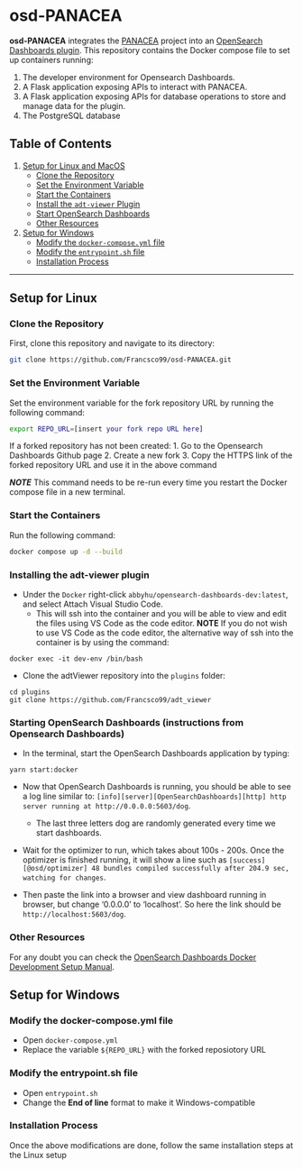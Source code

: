 # osd-PANACEA

**osd-PANACEA** integrates the [PANACEA](https://github.com/Marini97/PANACEA) project into an [OpenSearch Dashboards plugin](https://github.com/Francsco99/adt_viewer). This repository contains the Docker compose file to set up containers running:
1. The developer environment for Opensearch Dashboards.
2. A Flask application exposing APIs to interact with PANACEA.
3. A Flask application exposing APIs for database operations to store and manage data for the plugin.
4. The PostgreSQL database

## Table of Contents

1. [Setup for Linux and MacOS](#setup-for-linux)
   - [Clone the Repository](#clone-the-repository)
   - [Set the Environment Variable](#set-the-environment-variable)
   - [Start the Containers](#start-the-containers)
   - [Install the `adt-viewer` Plugin](#install-the-adt-viewer-plugin)
   - [Start OpenSearch Dashboards](#start-opensearch-dashboards)
   - [Other Resources](#other-resources)
2. [Setup for Windows](#setup-for-windows)
   - [Modify the `docker-compose.yml` file](#modify-the-docker-composeyml-file)
   - [Modify the `entrypoint.sh` file](#modify-the-entrypointsh-file)
   - [Installation Process](#installation-process)

---

## Setup for Linux

### Clone the Repository

First, clone this repository and navigate to its directory:

```bash
git clone https://github.com/Francsco99/osd-PANACEA.git
```

### Set the Environment Variable

Set the environment variable for the fork repository URL by running the following command:
```bash
export REPO_URL=[insert your fork repo URL here]
```
If a forked repository has not been created:
	1. Go to the Opensearch Dashboards Github page
	2. Create a new fork
	3. Copy the HTTPS link of the forked repository URL and use it in the above command

**_NOTE_** This command needs to be re-run every time you restart the Docker compose file in a new terminal.

### Start the Containers

Run the following command:
```bash
docker compose up -d --build
```

### Installing the adt-viewer plugin

- Under the `Docker` right-click `abbyhu/opensearch-dashboards-dev:latest`, and select Attach Visual Studio Code.
	- This will ssh into the container and you will be able to view and edit the files using VS Code as the code editor.
    **__NOTE__** If you do not wish to use VS Code as the code editor, the alternative way of ssh into the container is by using the command:
```
docker exec -it dev-env /bin/bash
```

- Clone the adtViewer repository into the `plugins` folder: 
```
cd plugins
git clone https://github.com/Francsco99/adt_viewer
```

### Starting OpenSearch Dashboards (instructions from Opensearch Dashboards)

- In the terminal, start the OpenSearch Dashboards application by typing:
```
yarn start:docker
```

- Now that OpenSearch Dashboards is running, you should be able to see a log line similar to: 
`[info][server][OpenSearchDashboards][http] http server running at http://0.0.0.0:5603/dog`.

	- The last three letters dog are randomly generated every time we start dashboards.

- Wait for the optimizer to run, which takes about 100s - 200s. Once the optimizer is finished running, it will show a line such as `[success][@osd/optimizer] 48 bundles compiled successfully after 204.9 sec, watching for changes`.

- Then paste the link into a browser and view dashboard running in browser, but change ‘0.0.0.0’ to ‘localhost’. So here the link should be `http://localhost:5603/dog`.

### Other Resources

For any doubt you can check the [OpenSearch Dashboards Docker Development Setup Manual](https://github.com/opensearch-project/OpenSearch-Dashboards/blob/main/docs/docker-dev/docker-dev-setup-manual.md).

## Setup for Windows

### Modify the docker-compose.yml file

- Open `docker-compose.yml`
- Replace the variable `${REPO_URL}` with the forked reposiotory URL

### Modify the entrypoint.sh file

- Open `entrypoint.sh`
- Change the **End of line** format to make it Windows-compatible

### Installation Process

Once the above modifications are done, follow the same installation steps at the Linux setup

